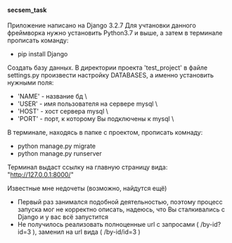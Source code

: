 #### secsem_task

Приложение написано на Django 3.2.7
Для учтановки данного фреймворка нужно установить Python3.7 и выше, а затем в терминале прописать команду:

- pip install Django

Создать базу данных.
В директории проекта 'test_project' в файле settings.py произвести настройку DATABASES, а именно установить нужными поля:
- 'NAME' - название бд \\
- 'USER' - имя пользователя на сервере mysql \\
- 'HOST' - хост сервера mysql \\
- 'PORT' - порт, к которому Вы подключены к mysql \\

В терминале, находясь в папке с проектом, прописать комнаду:
- python manage.py migrate
- python manage.py runserver

Терминал выдаст ссылку на главную страницу вида: "http://127.0.0.1:8000/"

Известные мне недочеты (возможно, найдутся ещё) 

- Первый раз занимался подобной деятельностью, поэтому процесс запуска мог не корректно описать, надеюсь, что Вы сталкивались с Django и у вас всё запустится
- Не получилось реализовать полноценные url с запросами ( /by-id?id=3 ), заменил на url вида ( /by-id/id=3 )
